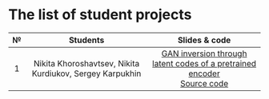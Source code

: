 # The list of student projects

|  № | Students | Slides & code |
|:-----:|:-----:|:-----:|
| 1 | Nikita Khoroshavtsev, Nikita Kurdiukov, Sergey Karpukhin | [GAN inversion through latent codes of a pretrained encoder](./projects/gan-inversion.pdf) <br> [Source code](https://github.com/shredder67/gan-latent-inverse/) |
